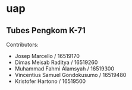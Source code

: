 # uap

## Tubes Pengkom K-71

Contributors:
- Josep Marcello / 16519170
- Dimas Meisab Raditya / 16519260
- Muhammad Fahmi Alamsyah / 16519300
- Vincentius Samuel Gondokusumo / 16519480
- Kristofer Hartono / 16519500
